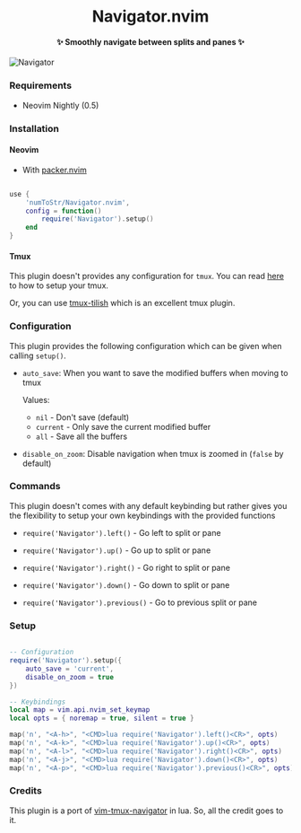<h1 align='center'>Navigator.nvim</h1>

<h4 align='center'>✨ Smoothly navigate between splits and panes ✨</h4>

![Navigator](https://user-images.githubusercontent.com/24727447/113504572-92f22180-9556-11eb-963a-218e17c13704.gif "Navigator navigating to the moon")

<!-- <p align='center'><a href="https://user-images.githubusercontent.com/24727447/113504213-4dccf000-9554-11eb-8dcb-43d13e20be59.mp4" target="_blank" >Source</a></p> -->

### Requirements

-   Neovim Nightly (0.5)

### Installation

#### Neovim

-   With [packer.nvim](https://github.com/wbthomason/packer.nvim)

```lua

use {
    'numToStr/Navigator.nvim',
    config = function()
        require('Navigator').setup()
    end
}

```

#### Tmux

This plugin doesn't provides any configuration for `tmux`. You can read [here](https://github.com/christoomey/vim-tmux-navigator#tmux) to how to setup your tmux.

Or, you can use [tmux-tilish](https://github.com/jabirali/tmux-tilish) which is an excellent tmux plugin.

### Configuration

This plugin provides the following configuration which can be given when calling `setup()`.

-   `auto_save`: When you want to save the modified buffers when moving to tmux

    Values:

    -   `nil` - Don't save (default)
    -   `current` - Only save the current modified buffer
    -   `all` - Save all the buffers

-   `disable_on_zoom`: Disable navigation when tmux is zoomed in (`false` by default)

### Commands

This plugin doesn't comes with any default keybinding but rather gives you the flexibility to setup your own keybindings with the provided functions

-   `require('Navigator').left()` - Go left to split or pane

-   `require('Navigator').up()` - Go up to split or pane

-   `require('Navigator').right()` - Go right to split or pane

-   `require('Navigator').down()` - Go down to split or pane

-   `require('Navigator').previous()` - Go to previous split or pane

### Setup

```lua

-- Configuration
require('Navigator').setup({
    auto_save = 'current',
    disable_on_zoom = true
})

-- Keybindings
local map = vim.api.nvim_set_keymap
local opts = { noremap = true, silent = true }

map('n', "<A-h>", "<CMD>lua require('Navigator').left()<CR>", opts)
map('n', "<A-k>", "<CMD>lua require('Navigator').up()<CR>", opts)
map('n', "<A-l>", "<CMD>lua require('Navigator').right()<CR>", opts)
map('n', "<A-j>", "<CMD>lua require('Navigator').down()<CR>", opts)
map('n', "<A-p>", "<CMD>lua require('Navigator').previous()<CR>", opts)
```

### Credits

This plugin is a port of [vim-tmux-navigator](https://github.com/christoomey/vim-tmux-navigator) in lua. So, all the credit goes to it.
